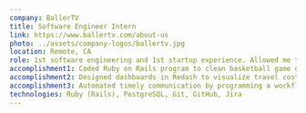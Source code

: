 ```yaml
---
company: BallerTV
title: Software Engineer Intern
link: https://www.ballertv.com/about-us
photo: ../assets/company-logos/ballertv.jpg
location: Remote, CA
role: 1st software engineering and 1st startup experience. Allowed me to learn a lot of new skills by getting my hands dirty and working with a variety of teams. Did backend development on the Engineering team, data analytics and engineering for Product Managers/Leaders, and software engineering and data-centric work with the Automation (Data Science) team.
accomplishment1: Coded Ruby on Rails program to clean basketball game data, extract and calculating statistics, and generate custom headlines for 1 million games with Generative AI API for subscribers, driving product engagement.
accomplishment2: Designed dashboards in Redash to visualize travel cost metrics and asset tracking data, empowering product managers and leaders to make informed cost-saving decisions.
accomplishment3: Automated timely communication by programming a workflow that sends text messages to contractors via the Twilio API and Active Record (Rails) when work schedules change.
technologies: Ruby (Rails), PostgreSQL, Git, GitHub, Jira
---
```


